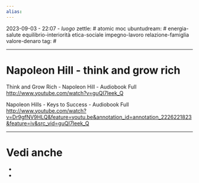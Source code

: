 ```yaml
---
alias: 
---
```

2023-09-03 - 22:07 - *luogo*
zettle: # atomic moc
ubuntudream: # energia-salute equilibrio-interiorità etica-sociale impegno-lavoro relazione-famiglia valore-denaro 
tag: #

---
# Napoleon Hill - think and grow rich


Think and Grow Rich - Napoleon Hill - Audiobook Full 
http://www.youtube.com/watch?v=guQI7Ieek_Q

Napoleon Hills - Keys to Success - Audiobook Full 
http://www.youtube.com/watch?v=Dr9gfNV9HLQ&feature=youtu.be&annotation_id=annotation_2226221823&feature=iv&src_vid=guQI7Ieek_Q


---
# Vedi anche
- 
- 